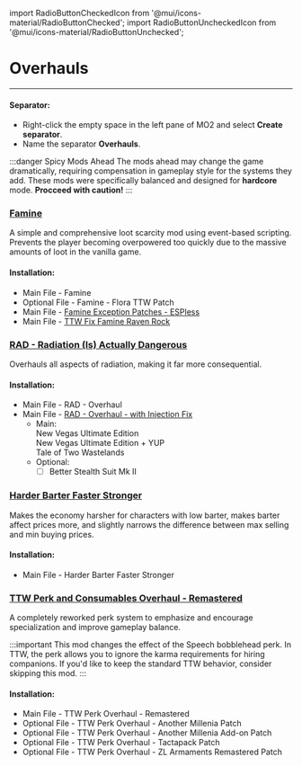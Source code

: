 ﻿import RadioButtonCheckedIcon from '@mui/icons-material/RadioButtonChecked';
import RadioButtonUncheckedIcon from '@mui/icons-material/RadioButtonUnchecked';

# Overhauls 

---

#### Separator:

- Right-click the empty space in the left pane of MO2 and select **Create separator**.
- Name the separator **Overhauls**.

:::danger Spicy Mods Ahead
The mods ahead may change the game dramatically, requiring compensation in gameplay style for the systems they add. These mods were specifically balanced and designed for **hardcore** mode. **Procceed with caution!**
:::

### [Famine](https://www.nexusmods.com/newvegas/mods/74985)

A simple and comprehensive loot scarcity mod using event-based scripting. Prevents the player becoming overpowered too quickly due to the massive amounts of loot in the vanilla game.

#### Installation:

- Main File - Famine
- Optional File - Famine - Flora TTW Patch
- Main File - [Famine Exception Patches - ESPless](https://www.nexusmods.com/newvegas/mods/87249)
- Main File - [TTW Fix Famine Raven Rock](https://www.nexusmods.com/newvegas/mods/81011)

### [RAD - Radiation (Is) Actually Dangerous](https://www.nexusmods.com/newvegas/mods/71541)

Overhauls all aspects of radiation, making it far more consequential.

#### Installation:

- Main File - RAD - Overhaul
- Main File - [RAD - Overhaul - with Injection Fix](https://www.nexusmods.com/newvegas/mods/78077)
  - Main:<br/>
    <RadioButtonUncheckedIcon fontSize="small" /> New Vegas Ultimate Edition<br/>
    <RadioButtonUncheckedIcon fontSize="small" /> New Vegas Ultimate Edition + YUP<br/>
    <RadioButtonCheckedIcon fontSize="small" /> Tale of Two Wastelands<br/>
  - Optional:
    - [ ] Better Stealth Suit Mk II

### [Harder Barter Faster Stronger](https://www.nexusmods.com/newvegas/mods/80360)

Makes the economy harsher for characters with low barter, makes barter affect prices more, and slightly narrows the difference between max selling and min buying prices.

#### Installation:

- Main File - Harder Barter Faster Stronger

### [TTW Perk and Consumables Overhaul - Remastered](https://www.nexusmods.com/newvegas/mods/87571)

A completely reworked perk system to emphasize and encourage specialization and improve gameplay balance.

:::important
This mod changes the effect of the Speech bobblehead perk. In TTW, the perk allows you to ignore the karma requirements for hiring companions. If you'd like to keep the standard TTW behavior, consider skipping this mod.
:::

#### Installation:

- Main File - TTW Perk Overhaul - Remastered
- Optional File - TTW Perk Overhaul - Another Millenia Patch
- Optional File - TTW Perk Overhaul - Another Millenia Add-on Patch
- Optional File - TTW Perk Overhaul - Tactapack Patch
- Optional File - TTW Perk Overhaul - ZL Armaments Remastered Patch
